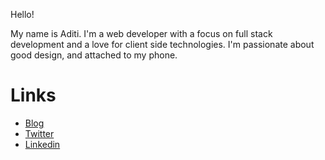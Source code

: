 Hello! 

My name is Aditi. I'm a web developer with a focus on full stack development and a love for client side technologies. I'm passionate about good design, and attached to my phone.

# Links
* [Blog](https://aditibarbhai.wordpress.com/)
* [Twitter](https://twitter.com/aditibarbhai)
* [Linkedin](http://ca.linkedin.com/in/aditibarbhai)

